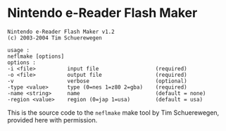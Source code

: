 # Nintendo e-Reader Flash Maker

	Nintendo e-Reader Flash Maker v1.2
	(c) 2003-2004 Tim Schuerewegen

	usage :
	neflmake [options]
	options :
	-i <file>          input file                  (required)
	-o <file>          output file                 (required)
	-v                 verbose                     (optional)
	-type <value>      type (0=nes 1=z80 2=gba)    (required)
	-name <string>     name                        (default = none)
	-region <value>    region (0=jap 1=usa)        (default = usa)


This is the source code to the `neflmake` make tool by Tim Schuerewegen, provided here with permission.